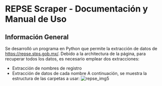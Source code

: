 # REPSE Scraper - Documentación y Manual de Uso
## Información General
Se desarrolló un programa en Python que permite la extracción de datos de https://repse.stps.gob.mx/.
Debido a la architectura de la página, para recuperar todos los datos, es necesario emplear dos extracciones:
* Extracción de nombres de registro
* Extracción de datos de cada nombre
A continuación, se muestra la estructura de las carpetas a usar:
![repse_img5](https://user-images.githubusercontent.com/108626360/199153187-9e032976-9c91-412b-b7a7-b5df5f808063.JPG)
